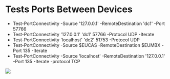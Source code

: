 # Tests Ports Between Devices


* Test-PortConnectivity -Source '127.0.0.1' -RemoteDestination 'dc1' -Port 57766
* Test-PortConnectivity '127.0.0.1' 'dc1' 57766 -Protocol UDP -Iterate
* Test-PortConnectivity 'localhost' 'dc2' 51753 -Protocol UDP
* Test-PortConnectivity -Source $EUCAS -RemoteDestination $EUMBX -Port 135 -Iterate
* Test-PortConnectivity -Source 'localhost' -RemoteDestination '127.0.0.1' -Port 135 -Iterate -protocol TCP

<img src="http://gitlab/Technology-Management/Test-PortConnectivity/raw/master/Resources/Capture.PNG">